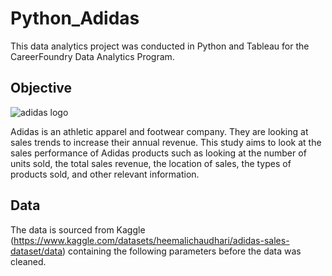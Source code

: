 # Python_Adidas
This data analytics project was conducted in Python and Tableau for the CareerFoundry Data Analytics Program.

## Objective
![adidas logo](https://github.com/rdurand99/Python_Adidas/assets/136758167/5cbe7440-3860-434c-b890-5d7eee5f9bf0)

Adidas is an athletic apparel and footwear company. They are looking at sales trends to increase their annual revenue. This study aims to look at the sales performance of Adidas products such as looking at the number of units sold, the total sales revenue, the location of sales, the types of products sold, and other relevant information.

## Data
The data is sourced from Kaggle (https://www.kaggle.com/datasets/heemalichaudhari/adidas-sales-dataset/data) containing the following parameters before the data was cleaned.
